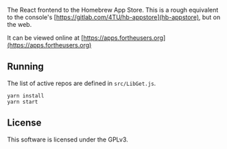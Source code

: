 The React frontend to the Homebrew App Store. This is a rough equivalent to the console's [https://gitlab.com/4TU/hb-appstore](hb-appstore), but on the web.

It can be viewed online at [https://apps.fortheusers.org](https://apps.fortheusers.org)

## Running
The list of active repos are defined in `src/LibGet.js`.

```
yarn install
yarn start
```

## License
This software is licensed under the GPLv3.